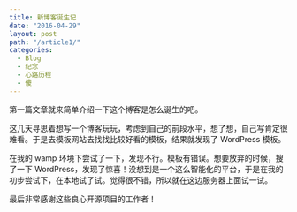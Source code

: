 ```yaml
---
title: 新博客诞生记
date: "2016-04-29"
layout: post
path: "/article1/"
categories:
  - Blog
  - 纪念
  - 心路历程
  - 傻
---
```


第一篇文章就来简单介绍一下这个博客是怎么诞生的吧。

这几天寻思着想写一个博客玩玩，考虑到自己的前段水平，想了想，自己写肯定很难看。于是去模板网站去找找比较好看的模板，结果就发现了 WordPress 模板。

在我的 wamp 环境下尝试了一下，发现不行。模板有错误。想要放弃的时候，搜了一下 WordPress，发现了惊喜！没想到是一个这么智能化的平台，于是在我的初步尝试下，在本地试了试。觉得很不错，所以就在这边服务器上面试一试。

最后非常感谢这些良心开源项目的工作者！
